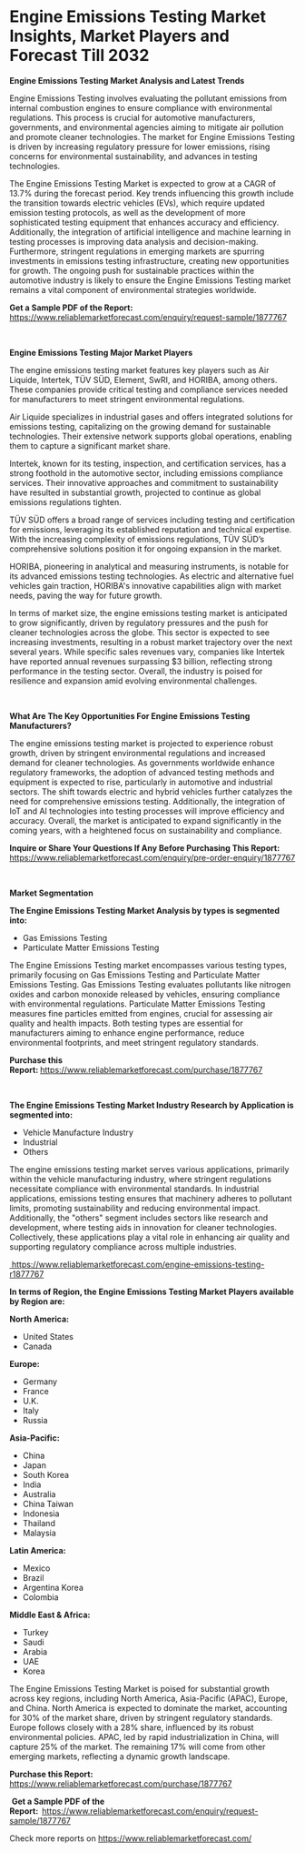 <p><h1>Engine Emissions Testing Market Insights, Market Players and Forecast Till 2032</h1></p><p><strong>Engine Emissions Testing Market Analysis and Latest Trends</strong></p>
<p><p>Engine Emissions Testing involves evaluating the pollutant emissions from internal combustion engines to ensure compliance with environmental regulations. This process is crucial for automotive manufacturers, governments, and environmental agencies aiming to mitigate air pollution and promote cleaner technologies. The market for Engine Emissions Testing is driven by increasing regulatory pressure for lower emissions, rising concerns for environmental sustainability, and advances in testing technologies.</p><p>The Engine Emissions Testing Market is expected to grow at a CAGR of 13.7% during the forecast period. Key trends influencing this growth include the transition towards electric vehicles (EVs), which require updated emission testing protocols, as well as the development of more sophisticated testing equipment that enhances accuracy and efficiency. Additionally, the integration of artificial intelligence and machine learning in testing processes is improving data analysis and decision-making. Furthermore, stringent regulations in emerging markets are spurring investments in emissions testing infrastructure, creating new opportunities for growth. The ongoing push for sustainable practices within the automotive industry is likely to ensure the Engine Emissions Testing market remains a vital component of environmental strategies worldwide.</p></p>
<p><strong>Get a Sample PDF of the Report:&nbsp;</strong> <a href="https://www.reliablemarketforecast.com/enquiry/request-sample/1877767?utm_campaign=2633&utm_medium=2&utm_source=Github&utm_content=ia&utm_term=11032025&utm_id=engine-emissions-testing">https://www.reliablemarketforecast.com/enquiry/request-sample/1877767</a></p>
<p>&nbsp;</p>
<p><strong>Engine Emissions Testing Major Market Players</strong></p>
<p><p>The engine emissions testing market features key players such as Air Liquide, Intertek, TÜV SÜD, Element, SwRI, and HORIBA, among others. These companies provide critical testing and compliance services needed for manufacturers to meet stringent environmental regulations.</p><p>Air Liquide specializes in industrial gases and offers integrated solutions for emissions testing, capitalizing on the growing demand for sustainable technologies. Their extensive network supports global operations, enabling them to capture a significant market share. </p><p>Intertek, known for its testing, inspection, and certification services, has a strong foothold in the automotive sector, including emissions compliance services. Their innovative approaches and commitment to sustainability have resulted in substantial growth, projected to continue as global emissions regulations tighten.</p><p>TÜV SÜD offers a broad range of services including testing and certification for emissions, leveraging its established reputation and technical expertise. With the increasing complexity of emissions regulations, TÜV SÜD’s comprehensive solutions position it for ongoing expansion in the market.</p><p>HORIBA, pioneering in analytical and measuring instruments, is notable for its advanced emissions testing technologies. As electric and alternative fuel vehicles gain traction, HORIBA's innovative capabilities align with market needs, paving the way for future growth.</p><p>In terms of market size, the engine emissions testing market is anticipated to grow significantly, driven by regulatory pressures and the push for cleaner technologies across the globe. This sector is expected to see increasing investments, resulting in a robust market trajectory over the next several years. While specific sales revenues vary, companies like Intertek have reported annual revenues surpassing $3 billion, reflecting strong performance in the testing sector. Overall, the industry is poised for resilience and expansion amid evolving environmental challenges.</p></p>
<p>&nbsp;</p>
<p><strong>What Are The Key Opportunities For Engine Emissions Testing Manufacturers?</strong></p>
<p><p>The engine emissions testing market is projected to experience robust growth, driven by stringent environmental regulations and increased demand for cleaner technologies. As governments worldwide enhance regulatory frameworks, the adoption of advanced testing methods and equipment is expected to rise, particularly in automotive and industrial sectors. The shift towards electric and hybrid vehicles further catalyzes the need for comprehensive emissions testing. Additionally, the integration of IoT and AI technologies into testing processes will improve efficiency and accuracy. Overall, the market is anticipated to expand significantly in the coming years, with a heightened focus on sustainability and compliance.</p></p>
<p><strong>Inquire or Share Your Questions If Any Before Purchasing This Report:</strong> <a href="https://www.reliablemarketforecast.com/enquiry/pre-order-enquiry/1877767?utm_campaign=2633&utm_medium=2&utm_source=Github&utm_content=ia&utm_term=11032025&utm_id=engine-emissions-testing">https://www.reliablemarketforecast.com/enquiry/pre-order-enquiry/1877767</a></p>
<p>&nbsp;</p>
<p><strong>Market Segmentation</strong></p>
<p><strong>The Engine Emissions Testing Market Analysis by types is segmented into:</strong></p>
<p><ul><li>Gas Emissions Testing</li><li>Particulate Matter Emissions Testing</li></ul></p>
<p><p>The Engine Emissions Testing market encompasses various testing types, primarily focusing on Gas Emissions Testing and Particulate Matter Emissions Testing. Gas Emissions Testing evaluates pollutants like nitrogen oxides and carbon monoxide released by vehicles, ensuring compliance with environmental regulations. Particulate Matter Emissions Testing measures fine particles emitted from engines, crucial for assessing air quality and health impacts. Both testing types are essential for manufacturers aiming to enhance engine performance, reduce environmental footprints, and meet stringent regulatory standards.</p></p>
<p><strong>Purchase this Report:&nbsp;</strong><a href="https://www.reliablemarketforecast.com/purchase/1877767?utm_campaign=2633&utm_medium=2&utm_source=Github&utm_content=ia&utm_term=11032025&utm_id=engine-emissions-testing">https://www.reliablemarketforecast.com/purchase/1877767</a></p>
<p>&nbsp;</p>
<p><strong>The Engine Emissions Testing Market Industry Research by Application is segmented into:</strong></p>
<p><ul><li>Vehicle Manufacture Industry</li><li>Industrial</li><li>Others</li></ul></p>
<p><p>The engine emissions testing market serves various applications, primarily within the vehicle manufacturing industry, where stringent regulations necessitate compliance with environmental standards. In industrial applications, emissions testing ensures that machinery adheres to pollutant limits, promoting sustainability and reducing environmental impact. Additionally, the "others" segment includes sectors like research and development, where testing aids in innovation for cleaner technologies. Collectively, these applications play a vital role in enhancing air quality and supporting regulatory compliance across multiple industries.</p></p>
<p><a href="https://www.reliablemarketforecast.com/engine-emissions-testing-r1877767?utm_campaign=2633&utm_medium=2&utm_source=Github&utm_content=ia&utm_term=11032025&utm_id=engine-emissions-testing">&nbsp;https://www.reliablemarketforecast.com/engine-emissions-testing-r1877767</a></p>
<p><strong>In terms of Region, the Engine Emissions Testing Market Players available by Region are:</strong></p>
<p>
    <p> <strong> North America: </strong>
        <ul>
            <li>United States</li>
            <li>Canada</li>
        </ul>
        </p> 
    <p> <strong> Europe: </strong>
        <ul>
            <li>Germany</li>
            <li>France</li>
            <li>U.K.</li>
            <li>Italy</li>
            <li>Russia</li>
        </ul>
        </p> 
    <p> <strong> Asia-Pacific: </strong>
        <ul>
            <li>China</li>
            <li>Japan</li>
            <li>South Korea</li>
            <li>India</li>
            <li>Australia</li>
            <li>China Taiwan</li>
            <li>Indonesia</li>
            <li>Thailand</li>
            <li>Malaysia</li>
        </ul>
        </p> 
    <p> <strong> Latin America: </strong>
        <ul>
            <li>Mexico</li>
            <li>Brazil</li>
            <li>Argentina Korea</li>
            <li>Colombia</li>
        </ul>
        </p> 
    <p> <strong> Middle East & Africa: </strong>
        <ul>
            <li>Turkey</li>
            <li>Saudi</li>
            <li>Arabia</li>
            <li>UAE</li>
            <li>Korea</li>
        </ul>
    </p>
    </p>
<p><p>The Engine Emissions Testing Market is poised for substantial growth across key regions, including North America, Asia-Pacific (APAC), Europe, and China. North America is expected to dominate the market, accounting for 30% of the market share, driven by stringent regulatory standards. Europe follows closely with a 28% share, influenced by its robust environmental policies. APAC, led by rapid industrialization in China, will capture 25% of the market. The remaining 17% will come from other emerging markets, reflecting a dynamic growth landscape.</p></p>
<p><strong>Purchase this Report: </strong><a href="https://www.reliablemarketforecast.com/purchase/1877767?utm_campaign=2633&utm_medium=2&utm_source=Github&utm_content=ia&utm_term=11032025&utm_id=engine-emissions-testing">https://www.reliablemarketforecast.com/purchase/1877767</a></p>
<p>&nbsp;<strong>Get a Sample PDF of the Report:&nbsp;&nbsp;</strong><a href="https://www.reliablemarketforecast.com/enquiry/request-sample/1877767?utm_campaign=2633&utm_medium=2&utm_source=Github&utm_content=ia&utm_term=11032025&utm_id=engine-emissions-testing">https://www.reliablemarketforecast.com/enquiry/request-sample/1877767</a></p>
<p><strong></strong></p>
<p>Check more reports on <a href="https://www.reliablemarketforecast.com/?utm_campaign=2633&utm_medium=2&utm_source=Github&utm_content=ia&utm_term=11032025&utm_id=engine-emissions-testing">https://www.reliablemarketforecast.com/</a></p>